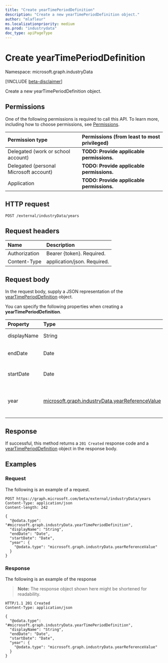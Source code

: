 ```yaml
---
title: "Create yearTimePeriodDefinition"
description: "Create a new yearTimePeriodDefinition object."
author: "mlafleur"
ms.localizationpriority: medium
ms.prod: "industrydata"
doc_type: apiPageType
---
```


# Create yearTimePeriodDefinition

Namespace: microsoft.graph.industryData

[!INCLUDE [beta-disclaimer](../../includes/beta-disclaimer.md)]

Create a new yearTimePeriodDefinition object.

## Permissions

One of the following permissions is required to call this API. To learn more, including how to choose permissions, see [Permissions](/graph/permissions-reference).

| Permission type                        | Permissions (from least to most privileged) |
| :------------------------------------- | :------------------------------------------ |
| Delegated (work or school account)     | **TODO: Provide applicable permissions.**   |
| Delegated (personal Microsoft account) | **TODO: Provide applicable permissions.**   |
| Application                            | **TODO: Provide applicable permissions.**   |

## HTTP request

<!-- {
  "blockType": "ignored"
}
-->

```http
POST /external/industryData/years
```

## Request headers

| Name          | Description                 |
| :------------ | :-------------------------- |
| Authorization | Bearer {token}. Required.   |
| Content-Type  | application/json. Required. |

## Request body

In the request body, supply a JSON representation of the [yearTimePeriodDefinition](../resources/industrydata-yeartimeperioddefinition.md) object.

You can specify the following properties when creating a **yearTimePeriodDefinition**.

| Property    | Type                                                                                               | Description                                                              |
| :---------- | :------------------------------------------------------------------------------------------------- | :----------------------------------------------------------------------- |
| displayName | String                                                                                             | The name of the year. Required.                                          |
| endDate     | Date                                                                                               | The last day of the year. ISO 8601 date. Required.                       |
| startDate   | Date                                                                                               | The first day of the year. ISO 8601 date. Required.                      |
| year        | [microsoft.graph.industryData.yearReferenceValue](../resources/industrydata-yearreferencevalue.md) | Pointer to a year entry in the referenceDefinition collection. Required. |

## Response

If successful, this method returns a `201 Created` response code and a [yearTimePeriodDefinition](../resources/industrydata-yeartimeperioddefinition.md) object in the response body.

## Examples

### Request

The following is an example of a request.

<!-- {
  "blockType": "request",
  "name": "create_yeartimeperioddefinition_from_"
}
-->

```http
POST https://graph.microsoft.com/beta/external/industryData/years
Content-Type: application/json
Content-length: 242

{
  "@odata.type": "#microsoft.graph.industryData.yearTimePeriodDefinition",
  "displayName": "String",
  "endDate": "Date",
  "startDate": "Date",
  "year": {
    "@odata.type": "microsoft.graph.industryData.yearReferenceValue"
  }
}
```

### Response

The following is an example of the response

> **Note:** The response object shown here might be shortened for readability.

<!-- {
  "blockType": "response",
  "truncated": true,
  "@odata.type": "microsoft.graph.industryData.yearTimePeriodDefinition"
}
-->

```http
HTTP/1.1 201 Created
Content-Type: application/json

{
  "@odata.type": "#microsoft.graph.industryData.yearTimePeriodDefinition",
  "displayName": "String",
  "endDate": "Date",
  "startDate": "Date",
  "year": {
    "@odata.type": "microsoft.graph.industryData.yearReferenceValue"
  }
}
```
